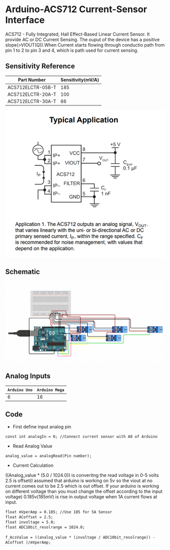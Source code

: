 # Arduino-ACS712 Current-Sensor Interface

ACS712 - Fully Integrated, Hall Effect-Based Linear Current Sensor. It provide AC or DC Current Sensing. The ouput of the device has a positive slope(>VIOUT(Q)).When Current starts flowing through conductio path from pin 1 to 2 to pin 3 and 4, which is path used for current sensing.

## Sensitivity Reference

| Part Number | Sensitivity(mV/A) |
| ----------- | ----------- |
| ACS712ELCTR-05B-T | 185 |
| ACS712ELCTR-20A-T | 100 |
| ACS712ELCTR-30A-T | 66 |

![Datasheet Diagram](https://github.com/AasaiAlangaram/Arduino-ACS712-Current-Sensor-Interface/blob/master/Images/ACS712.PNG)

## Schematic

![Schematic](https://github.com/AasaiAlangaram/Arduino-Python-PYQT5-Serial-Communication/blob/master/Schematic.PNG)

## Analog Inputs
| `Arduino Uno` | `Arduino Mega` |
| ----------- | ----------- |
| 6 | 16 |

## Code 
* First define input analog pin 

```
const int analogIn = 0; //Connect current sensor with A0 of Arduino
```
* Read Analog Value

```
analog_value = analogRead(Pin number);  
```

* Current Calculation

((Analog_value * (5.0 / 1024.0)) is converitng the read voltage in 0-5 volts 2.5 is offset(I assumed that arduino is working on 5v so the viout at no current comes out to be 2.5 which is out offset. If your arduino is working on different voltage than you must change the offset according to the input voltage) 0.185v(185mV) is rise in output voltage when 1A current flows at input.
```
float mVperAmp = 0.185; //Use 185 for 5A Sensor
float ACoffset = 2.5;
float involtage = 5.0;
float ADC10bit_resolrange = 1024.0;

f_AcsValue = ((analog_value * (involtage / ADC10bit_resolrange)) - ACoffset )/mVperAmp;
```
